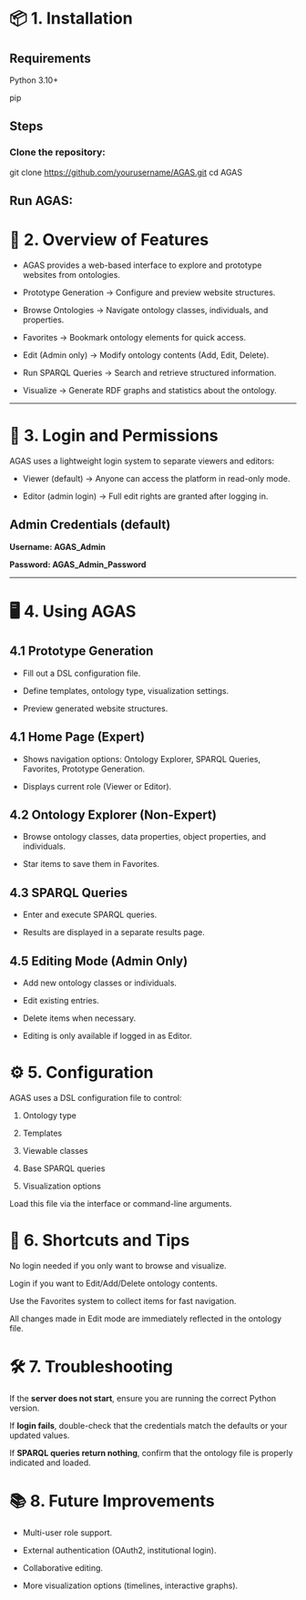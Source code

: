 # 📦 1. Installation
## Requirements

Python 3.10+

pip

## Steps

### Clone the repository:

git clone https://github.com/yourusername/AGAS.git
cd AGAS


## Run AGAS:



# 🚀 2. Overview of Features

* AGAS provides a web-based interface to explore and prototype websites from ontologies.

* Prototype Generation → Configure and preview website structures.
 
* Browse Ontologies → Navigate ontology classes, individuals, and properties.
  
* Favorites → Bookmark ontology elements for quick access.

* Edit (Admin only) → Modify ontology contents (Add, Edit, Delete).

* Run SPARQL Queries → Search and retrieve structured information.

* Visualize → Generate RDF graphs and statistics about the ontology.

---

# 🔑 3. Login and Permissions

AGAS uses a lightweight login system to separate viewers and editors:

* Viewer (default) → Anyone can access the platform in read-only mode.

* Editor (admin login) → Full edit rights are granted after logging in.

## Admin Credentials (default)

**Username: AGAS_Admin**

**Password: AGAS_Admin_Password**

---

# 🖥️ 4. Using AGAS
## 4.1 Prototype Generation

* Fill out a DSL configuration file.

* Define templates, ontology type, visualization settings.

* Preview generated website structures.
  
## 4.1 Home Page (Expert)

* Shows navigation options: Ontology Explorer, SPARQL Queries, Favorites, Prototype Generation.

* Displays current role (Viewer or Editor).

## 4.2 Ontology Explorer (Non-Expert)

* Browse ontology classes, data properties, object properties, and individuals.

* Star items to save them in Favorites.

## 4.3 SPARQL Queries

* Enter and execute SPARQL queries.

* Results are displayed in a separate results page.


## 4.5 Editing Mode (Admin Only)

* Add new ontology classes or individuals.

* Edit existing entries.

* Delete items when necessary.

* Editing is only available if logged in as Editor.

# ⚙️ 5. Configuration

AGAS uses a DSL configuration file to control:

1. Ontology type

2. Templates

3. Viewable classes

4. Base SPARQL queries

5. Visualization options

Load this file via the interface or command-line arguments.

# 🧩 6. Shortcuts and Tips

No login needed if you only want to browse and visualize.

Login if you want to Edit/Add/Delete ontology contents.

Use the Favorites system to collect items for fast navigation.

All changes made in Edit mode are immediately reflected in the ontology file.

# 🛠️ 7. Troubleshooting

If the **server does not start**, ensure you are running the correct Python version.

If **login fails**, double-check that the credentials match the defaults or your updated values.

If **SPARQL queries return nothing**, confirm that the ontology file is properly indicated and loaded.

# 📚 8. Future Improvements

* Multi-user role support.

* External authentication (OAuth2, institutional login).

* Collaborative editing.

* More visualization options (timelines, interactive graphs).